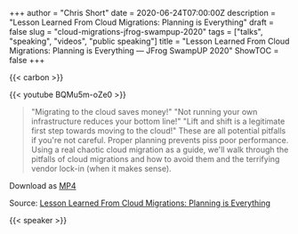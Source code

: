 +++
author = "Chris Short"
date = 2020-06-24T07:00:00Z
description = "Lesson Learned From Cloud Migrations: Planning is Everything"
draft = false
slug = "cloud-migrations-jfrog-swampup-2020"
tags = ["talks", "speaking", "videos", "public speaking"]
title = "Lesson Learned From Cloud Migrations: Planning is Everything — JFrog SwampUP 2020"
ShowTOC = false
+++

{{< carbon >}}

{{< youtube BQMu5m-oZe0 >}}

> "Migrating to the cloud saves money!" "Not running your own infrastructure reduces your bottom line!" "Lift and shift is a legitimate first step towards moving to the cloud!" These are all potential pitfalls if you're not careful. Proper planning prevents piss poor performance. Using a real chaotic cloud migration as a guide, we'll walk through the pitfalls of cloud migrations and how to avoid them and the terrifying vendor lock-in (when it makes sense).

Download as [MP4](https://shortcdn.com/chrisshort/Lesson-Learned-From-Cloud-Migrations-Planning-is-Everything-Chris-Short.mp4)

Source: [Lesson Learned From Cloud Migrations: Planning is Everything](https://jfrog.com/user-conference/lesson-learned-from-cloud-migrations-planning-is-everything/)

{{< speaker >}}

